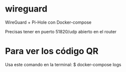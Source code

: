 # wireguard
WireGuard + Pi-Hole con  Docker-compose

Precisas tener en puerto 51820/udp abierto en el router

# Para ver los código QR

Usa este comando en la terminal: $ docker-compose logs 



